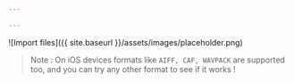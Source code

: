 ```yaml
---

---
```


![Import files]({{ site.baseurl }}/assets/images/placeholder.png)

> Note : On iOS devices formats like `AIFF, CAF, WAVPACK` are supported too, and you can try any other format to see if
> it works !
